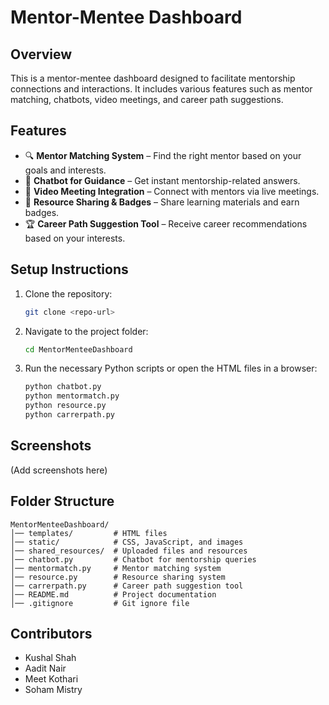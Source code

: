 # Mentor-Mentee Dashboard

## Overview
This is a mentor-mentee dashboard designed to facilitate mentorship connections and interactions. It includes various features such as mentor matching, chatbots, video meetings, and career path suggestions.

## Features
- 🔍 **Mentor Matching System** – Find the right mentor based on your goals and interests.
- 💬 **Chatbot for Guidance** – Get instant mentorship-related answers.
- 🎥 **Video Meeting Integration** – Connect with mentors via live meetings.
- 📂 **Resource Sharing & Badges** – Share learning materials and earn badges.
- 🏆 **Career Path Suggestion Tool** – Receive career recommendations based on your interests.

## Setup Instructions
1. Clone the repository:
   ```bash
   git clone <repo-url>
   ```
2. Navigate to the project folder:
   ```bash
   cd MentorMenteeDashboard
   ```
3. Run the necessary Python scripts or open the HTML files in a browser:
   ```bash
   python chatbot.py
   python mentormatch.py
   python resource.py
   python carrerpath.py
   ```

## Screenshots
(Add screenshots here)

## Folder Structure
```
MentorMenteeDashboard/
│── templates/         # HTML files
│── static/            # CSS, JavaScript, and images
│── shared_resources/  # Uploaded files and resources
│── chatbot.py         # Chatbot for mentorship queries
│── mentormatch.py     # Mentor matching system
│── resource.py        # Resource sharing system
│── carrerpath.py      # Career path suggestion tool
│── README.md          # Project documentation
│── .gitignore         # Git ignore file
```

## Contributors
- Kushal Shah
- Aadit Nair
- Meet Kothari
- Soham Mistry

